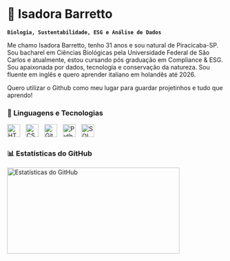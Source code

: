 # 🌱 Isadora Barretto

**`Biologia, Sustentabilidade, ESG e Análise de Dados`**

Me chamo Isadora Barretto, tenho 31 anos e sou natural de Piracicaba-SP. Sou bacharel em Ciências Biológicas pela Universidade Federal de São Carlos e atualmente, estou cursando pós graduação em Compliance & ESG. Sou apaixonada por dados, tecnologia e conservação da natureza. Sou fluente em inglês e quero aprender italiano em holandês até 2026.

Quero utilizar o Github como meu lugar para guardar projetinhos e tudo que aprendo!

### 🤖 Linguagens e Tecnologias

<img 
    align="left" 
    alt="HTML"
    title="HTML" 
    width="30px" 
    style="padding-right: 10px;" 
    src="https://cdn.jsdelivr.net/gh/devicons/devicon@latest/icons/html5/html5-original.svg" 
/>
<img 
    align="left" 
    alt="CSS" 
    title="CSS"
    width="30px" 
    style="padding-right: 10px;" 
    src="https://cdn.jsdelivr.net/gh/devicons/devicon@latest/icons/css3/css3-original.svg" 
/>
<img 
    align="left" 
    alt="Git" 
    title="Git"
    width="30px" 
    style="padding-right: 10px;" 
    src="https://cdn.jsdelivr.net/gh/devicons/devicon@latest/icons/git/git-original.svg" 
/>
<img 
    align="left" 
    alt="Python" 
    title="Python"
    width="30px" 
    style="padding-right: 10px;" 
    src="https://cdn.jsdelivr.net/gh/devicons/devicon@latest/icons/python/python-original.svg" 
/>
<img 
    align="left" 
    alt="SQL"
    title="SQL" 
    width="30px" 
    style="padding-right: 10px;" 
    src="https://cdn.jsdelivr.net/gh/devicons/devicon@latest/icons/azuresqldatabase/azuresqldatabase-original.svg" 
/>

<br/>
<br/>

### 📊 Estatísticas do GitHub

<p align="left">
  <img 
    alt="Estatísticas do GitHub" 
    height="200" 
    width="400"
    src="https://github-readme-stats.vercel.app/api?username=isadoragrisolia&show_icons=true&include_all_commits=true&locale=pt-br&hide_border=true&title_color=6c3483&text_color=2e2e2e&icon_color=6c3483&bg_color=a18cd1,fbc2eb" 
    style="padding-right: 10px;" 
  />
</p>

